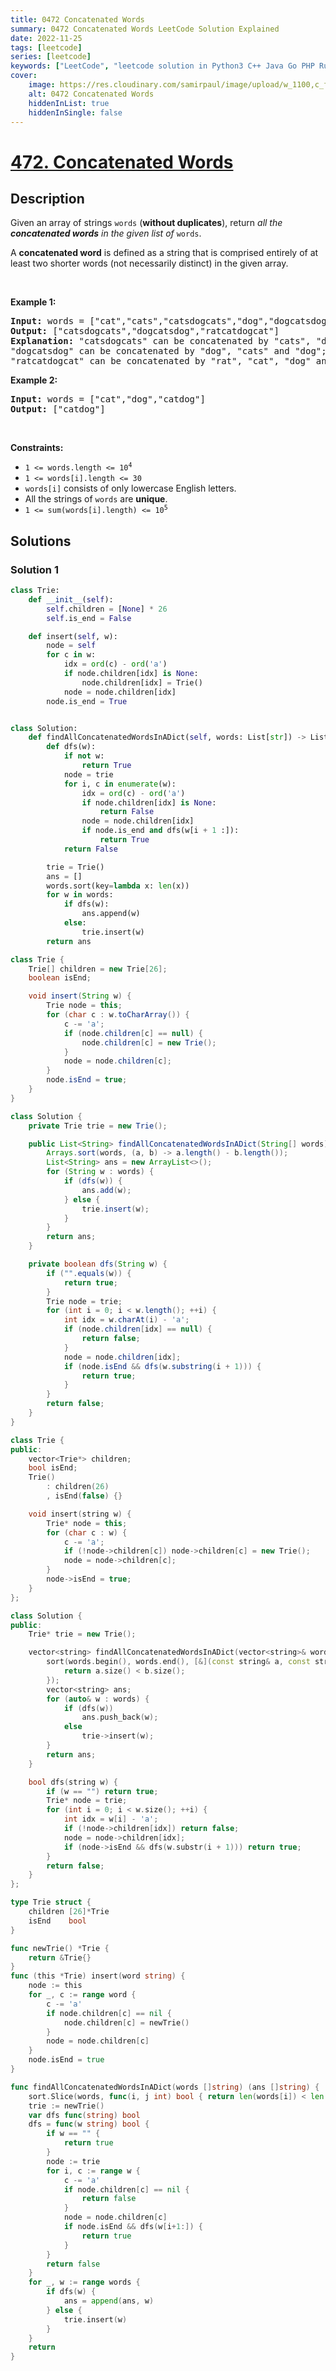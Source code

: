 ```yaml
---
title: 0472 Concatenated Words
summary: 0472 Concatenated Words LeetCode Solution Explained
date: 2022-11-25
tags: [leetcode]
series: [leetcode]
keywords: ["LeetCode", "leetcode solution in Python3 C++ Java Go PHP Ruby Swift TypeScript Rust C# JavaScript C", "0472 Concatenated Words LeetCode Solution Explained in all languages"]
cover:
    image: https://res.cloudinary.com/samirpaul/image/upload/w_1100,c_fit,co_rgb:FFFFFF,l_text:Arial_75_bold:0472 Concatenated Words - Solution Explained/problem-solving.webp
    alt: 0472 Concatenated Words
    hiddenInList: true
    hiddenInSingle: false
---
```



# [472. Concatenated Words](https://leetcode.com/problems/concatenated-words)


## Description

<p>Given an array of strings <code>words</code> (<strong>without duplicates</strong>), return <em>all the <strong>concatenated words</strong> in the given list of</em> <code>words</code>.</p>

<p>A <strong>concatenated word</strong> is defined as a string that is comprised entirely of at least two shorter words (not necessarily distinct)&nbsp;in the given array.</p>

<p>&nbsp;</p>
<p><strong class="example">Example 1:</strong></p>

<pre>
<strong>Input:</strong> words = [&quot;cat&quot;,&quot;cats&quot;,&quot;catsdogcats&quot;,&quot;dog&quot;,&quot;dogcatsdog&quot;,&quot;hippopotamuses&quot;,&quot;rat&quot;,&quot;ratcatdogcat&quot;]
<strong>Output:</strong> [&quot;catsdogcats&quot;,&quot;dogcatsdog&quot;,&quot;ratcatdogcat&quot;]
<strong>Explanation:</strong> &quot;catsdogcats&quot; can be concatenated by &quot;cats&quot;, &quot;dog&quot; and &quot;cats&quot;; 
&quot;dogcatsdog&quot; can be concatenated by &quot;dog&quot;, &quot;cats&quot; and &quot;dog&quot;; 
&quot;ratcatdogcat&quot; can be concatenated by &quot;rat&quot;, &quot;cat&quot;, &quot;dog&quot; and &quot;cat&quot;.</pre>

<p><strong class="example">Example 2:</strong></p>

<pre>
<strong>Input:</strong> words = [&quot;cat&quot;,&quot;dog&quot;,&quot;catdog&quot;]
<strong>Output:</strong> [&quot;catdog&quot;]
</pre>

<p>&nbsp;</p>
<p><strong>Constraints:</strong></p>

<ul>
	<li><code>1 &lt;= words.length &lt;= 10<sup>4</sup></code></li>
	<li><code>1 &lt;= words[i].length &lt;= 30</code></li>
	<li><code>words[i]</code> consists of only lowercase English letters.</li>
	<li>All the strings of <code>words</code> are <strong>unique</strong>.</li>
	<li><code>1 &lt;= sum(words[i].length) &lt;= 10<sup>5</sup></code></li>
</ul>

## Solutions

### Solution 1

<!-- tabs:start -->

```python
class Trie:
    def __init__(self):
        self.children = [None] * 26
        self.is_end = False

    def insert(self, w):
        node = self
        for c in w:
            idx = ord(c) - ord('a')
            if node.children[idx] is None:
                node.children[idx] = Trie()
            node = node.children[idx]
        node.is_end = True


class Solution:
    def findAllConcatenatedWordsInADict(self, words: List[str]) -> List[str]:
        def dfs(w):
            if not w:
                return True
            node = trie
            for i, c in enumerate(w):
                idx = ord(c) - ord('a')
                if node.children[idx] is None:
                    return False
                node = node.children[idx]
                if node.is_end and dfs(w[i + 1 :]):
                    return True
            return False

        trie = Trie()
        ans = []
        words.sort(key=lambda x: len(x))
        for w in words:
            if dfs(w):
                ans.append(w)
            else:
                trie.insert(w)
        return ans
```

```java
class Trie {
    Trie[] children = new Trie[26];
    boolean isEnd;

    void insert(String w) {
        Trie node = this;
        for (char c : w.toCharArray()) {
            c -= 'a';
            if (node.children[c] == null) {
                node.children[c] = new Trie();
            }
            node = node.children[c];
        }
        node.isEnd = true;
    }
}

class Solution {
    private Trie trie = new Trie();

    public List<String> findAllConcatenatedWordsInADict(String[] words) {
        Arrays.sort(words, (a, b) -> a.length() - b.length());
        List<String> ans = new ArrayList<>();
        for (String w : words) {
            if (dfs(w)) {
                ans.add(w);
            } else {
                trie.insert(w);
            }
        }
        return ans;
    }

    private boolean dfs(String w) {
        if ("".equals(w)) {
            return true;
        }
        Trie node = trie;
        for (int i = 0; i < w.length(); ++i) {
            int idx = w.charAt(i) - 'a';
            if (node.children[idx] == null) {
                return false;
            }
            node = node.children[idx];
            if (node.isEnd && dfs(w.substring(i + 1))) {
                return true;
            }
        }
        return false;
    }
}
```

```cpp
class Trie {
public:
    vector<Trie*> children;
    bool isEnd;
    Trie()
        : children(26)
        , isEnd(false) {}

    void insert(string w) {
        Trie* node = this;
        for (char c : w) {
            c -= 'a';
            if (!node->children[c]) node->children[c] = new Trie();
            node = node->children[c];
        }
        node->isEnd = true;
    }
};

class Solution {
public:
    Trie* trie = new Trie();

    vector<string> findAllConcatenatedWordsInADict(vector<string>& words) {
        sort(words.begin(), words.end(), [&](const string& a, const string& b) {
            return a.size() < b.size();
        });
        vector<string> ans;
        for (auto& w : words) {
            if (dfs(w))
                ans.push_back(w);
            else
                trie->insert(w);
        }
        return ans;
    }

    bool dfs(string w) {
        if (w == "") return true;
        Trie* node = trie;
        for (int i = 0; i < w.size(); ++i) {
            int idx = w[i] - 'a';
            if (!node->children[idx]) return false;
            node = node->children[idx];
            if (node->isEnd && dfs(w.substr(i + 1))) return true;
        }
        return false;
    }
};
```

```go
type Trie struct {
	children [26]*Trie
	isEnd    bool
}

func newTrie() *Trie {
	return &Trie{}
}
func (this *Trie) insert(word string) {
	node := this
	for _, c := range word {
		c -= 'a'
		if node.children[c] == nil {
			node.children[c] = newTrie()
		}
		node = node.children[c]
	}
	node.isEnd = true
}

func findAllConcatenatedWordsInADict(words []string) (ans []string) {
	sort.Slice(words, func(i, j int) bool { return len(words[i]) < len(words[j]) })
	trie := newTrie()
	var dfs func(string) bool
	dfs = func(w string) bool {
		if w == "" {
			return true
		}
		node := trie
		for i, c := range w {
			c -= 'a'
			if node.children[c] == nil {
				return false
			}
			node = node.children[c]
			if node.isEnd && dfs(w[i+1:]) {
				return true
			}
		}
		return false
	}
	for _, w := range words {
		if dfs(w) {
			ans = append(ans, w)
		} else {
			trie.insert(w)
		}
	}
	return
}
```

<!-- tabs:end -->

<!-- end -->
